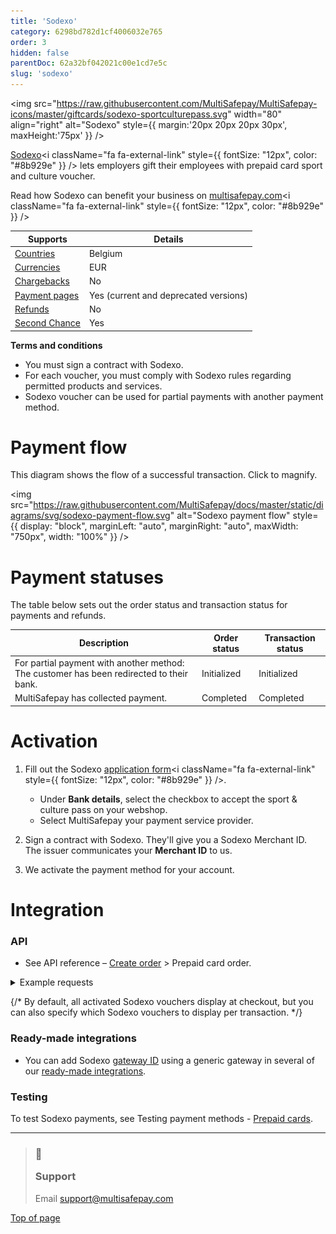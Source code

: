 ```yaml
---
title: 'Sodexo'
category: 6298bd782d1cf4006032e765
order: 3
hidden: false
parentDoc: 62a32bf042021c00e1cd7e5c
slug: 'sodexo'
---
```

<img src="https://raw.githubusercontent.com/MultiSafepay/MultiSafepay-icons/master/giftcards/sodexo-sportculturepass.svg" width="80" align="right" alt="Sodexo" style={{ margin:'20px 20px 20px 30px', maxHeight:'75px' }} />

[Sodexo](https://www.sodexo.be/nl)<i className="fa fa-external-link" style={{ fontSize: "12px", color: "#8b929e" }} /> lets employers gift their employees with prepaid card sport and culture voucher.

Read how Sodexo can benefit your business on [multisafepay.com](https://www.multisafepay.com/solutions/payment-methods/sodexo)<i className="fa fa-external-link" style={{ fontSize: "12px", color: "#8b929e" }} />

| Supports                                                      | Details                               |
| ------------------------------------------------------------- | ------------------------------------- |
| [Countries](/docs/payment-methods#payment-methods-by-country) | Belgium                               |
| [Currencies](/docs/currencies/)                               | EUR                                   |
| [Chargebacks](/docs/chargebacks/)                             | No                                    |
| [Payment pages](/docs/payment-pages/)                         | Yes (current and deprecated versions) |
| [Refunds](/docs/refund-payments/)                             | No                                    |
| [Second Chance](/docs/second-chance/)                         | Yes                                   |

**Terms and conditions**

* You must sign a contract with Sodexo.
* For each voucher, you must comply with Sodexo rules regarding permitted products and services.
* Sodexo voucher can be used for partial payments with another payment method.

# Payment flow

This diagram shows the flow of a successful transaction. Click to magnify.

<img src="https://raw.githubusercontent.com/MultiSafepay/docs/master/static/diagrams/svg/sodexo-payment-flow.svg" alt="Sodexo payment flow" style={{ display: "block", marginLeft: "auto", marginRight: "auto", maxWidth: "750px", width: "100%" }} />

# Payment statuses

The table below sets out the <Glossary>order status</Glossary> and <Glossary>transaction status</Glossary> for payments and refunds.

| Description                                                                              | Order status | Transaction status |
| ---------------------------------------------------------------------------------------- | ------------ | ------------------ |
| For partial payment with another method: The customer has been redirected to their bank. | Initialized  | Initialized        |
| MultiSafepay has collected payment.                                                      | Completed    | Completed          |

# Activation

1. Fill out the Sodexo [application form](https://sportculture.sodexo.be/nl/)<i className="fa fa-external-link" style={{ fontSize: "12px", color: "#8b929e" }} />.

   * Under **Bank details**, select the checkbox to accept the sport & culture pass on your webshop.
   * Select MultiSafepay your payment service provider.

2. Sign a contract with Sodexo. They'll give you a Sodexo Merchant ID.<br /> The <Glossary>issuer</Glossary> communicates your **Merchant ID** to us.

3. We activate the payment method for your account.

# Integration

### API

* See API reference – [Create order](/reference/createorder/) > Prepaid card order.

<details id="example-requests">
  <summary>Example requests</summary>

  <br />

  For example requests, on the [Create order](/reference/createorder/) page, in the black sandbox, see **Examples** > **Gift card redirect**.\
  Set `gateway` to the [gateway ID](/reference/gateway-ids) of the relevant voucher.

  <div style={{ textAlign: "center" }}>
    <img src="https://raw.githubusercontent.com/MultiSafepay/docs/refs/heads/master/static/gifs/sandbox-test.gif" alt="MultiSafepay Sandbox Test Process GIF" style={{ width: "40%", height: "auto" }} />
  </div>
</details>

{/* By default, all activated Sodexo vouchers display at checkout, but you can also specify which Sodexo vouchers to display per transaction. */}

### Ready-made integrations

* You can add Sodexo [gateway ID](/reference/gateway-ids) using a generic gateway in several of our [ready-made integrations](/docs/our-integrations/).

### Testing

To test Sodexo payments, see Testing payment methods - [Prepaid cards](/docs/testing#prepaid-cards).<br />

***

<blockquote class="callout callout_info">
    <h3 class="callout-heading false">
        <span class="callout-icon">💬</span>
        <p>Support</p>
    </h3>
    <p>Email <a href="mailto:support@multisafepay.com">support@multisafepay.com</a></p>
</blockquote>

[Top of page](#)